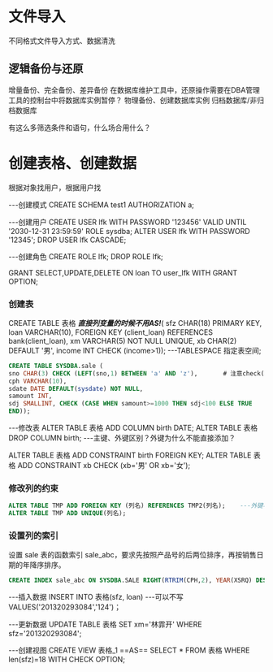 # 文件导入
不同格式文件导入方式、数据清洗

## 逻辑备份与还原
增量备份、完全备份、差异备份
在数据库维护工具中，还原操作需要在DBA管理工具的控制台中将数据库实例暂停？
物理备份、创建数据库实例
归档数据库/非归档数据库

有这么多筛选条件和语句，什么场合用什么？




# 创建表格、创建数据
根据对象找用户，根据用户找

---创建模式
CREATE SCHEMA test1 AUTHORIZATION a;

---创建用户
CREATE USER lfk WITH PASSWORD '123456' VALID UNTIL '2030-12-31 23:59:59' ROLE sysdba;
ALTER USER lfk WITH PASSWORD '12345';
DROP USER lfk CASCADE;

---创建角色
CREATE ROLE lfk;
DROP ROLE lfk;

GRANT SELECT,UPDATE,DELETE ON loan TO user_lfk WITH GRANT OPTION;


### 创建表
CREATE TABLE 表格 ***直接列变量的时候不用AS!***(
sfz CHAR(18) PRIMARY KEY,
loan VARCHAR(10),
FOREIGN KEY (client_loan) REFERENCES bank(client_loan),
xm VARCHAR(5) NOT NULL UNIQUE,
xb CHAR(2) DEFAULT '男',
income INT CHECK (income>1)); ---TABLESPACE 指定表空间;

```SQL
CREATE TABLE SYSDBA.sale (
sno CHAR(3) CHECK (LEFT(sno,1) BETWEEN 'a' AND 'z'),       # 注意check()，多用()总没错
cph VARCHAR(10),
sdate DATE DEFAULT(sysdate) NOT NULL,
samount INT,
sdj SMALLINT, CHECK (CASE WHEN samount>=1000 THEN sdj<100 ELSE TRUE 
END));
```

---修改表
ALTER TABLE 表格 ADD COLUMN birth DATE;
ALTER TABLE 表格 DROP COLUMN birth;
---主键、外键区别？外键为什么不能直接添加？

ALTER TABLE 表格 ADD CONSTRAINT birth FOREIGN KEY;
ALTER TABLE 表格 ADD CONSTRAINT xb  CHECK (xb='男' OR xb='女');

### 修改列的约束
```SQL
ALTER TABLE TMP ADD FOREIGN KEY (列名) REFERENCES TMP2(列名);    ---外键与参照
ALTER TABLE TMP ADD UNIQUE(列名);
```

### 设置列的索引
设置 sale 表的函数索引 sale_abc，要求先按照产品号的后两位排序，再按销售日期的年降序排序。
```SQL
CREATE INDEX sale_abc ON SYSDBA.SALE RIGHT(RTRIM(CPH,2), YEAR(XSRQ) DESC)
```


---插入数据
INSERT INTO 表格(sfz, loan) ---可以不写
VALUES('201320293084','124')；

---更新数据
UPDATE TABLE 表格
SET xm='林霏开'
WHERE sfz='201320293084';


---创建视图
CREATE VIEW 表格_1 ==AS==
SELECT * FROM 表格 WHERE len(sfz)=18
WITH CHECK OPTION;

